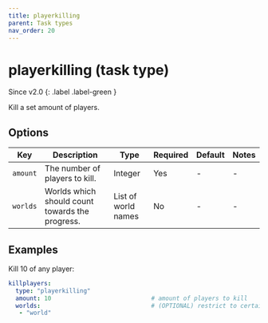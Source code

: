 ```yaml
---
title: playerkilling
parent: Task types
nav_order: 20
---
```


# playerkilling (task type)

Since v2.0
{: .label .label-green }


Kill a set amount of players.

## Options

| Key      | Description                                     | Type                | Required | Default | Notes |
|----------|-------------------------------------------------|---------------------|----------|---------|-------|
| `amount` | The number of players to kill.                  | Integer             | Yes      | \-      | \-    |
| `worlds` | Worlds which should count towards the progress. | List of world names | No       | \-      | \-    |

## Examples

Kill 10 of any player:

``` yaml
killplayers:
  type: "playerkilling"
  amount: 10                            # amount of players to kill
  worlds:                               # (OPTIONAL) restrict to certain worlds
   - "world"
```
